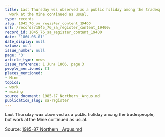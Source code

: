 ```yaml
---
title: Last Thursday was observed as a public holiday among the tradespeople, but
  work at the Mine continued as usual.
type: records
slug: 1845_76_sa_register_content_19400
url: /records/1845_76_sa_register_content_19400/
record_id: 1845_76_sa_register_content_19400
date: '1866-06-01'
date_display: null
volume: null
issue_number: null
page: '3'
article_type: news
issue_reference: 1 June 1866, page 3
people_mentioned: []
places_mentioned:
- Mine
topics:
- work
- mining
source_document: 1985-87_Northern__Argus.md
publication_slug: sa-register
---
```


Last Thursday was observed as a public holiday among the tradespeople, but work at the Mine continued as usual.

Source: [1985-87_Northern__Argus.md](/downloads/markdown/1985-87_Northern__Argus.md)
